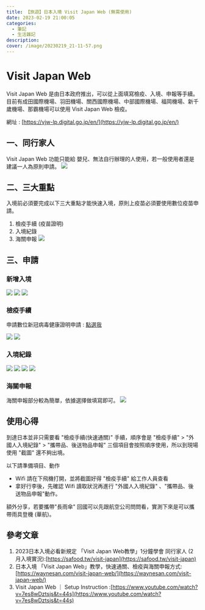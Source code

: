 ```yaml
---
title: 【旅遊】日本入境 Visit Japan Web (無需使用)
date: 2023-02-19 21:00:05
categories: 
  - 筆記 
  - 生活雜記
description:
cover: /image/20230219_21-11-57.png
---
```


# Visit Japan Web
Visit Japan Web 是由日本政府推出，可以從上面填寫檢疫、入境、申報等手續。目前有成田國際機場、羽田機場、關西國際機場、中部國際機場、福岡機場、新千歲機場、那霸機場可以使用 Visit Japan Web 檢疫。

網址 : [https://vjw-lp.digital.go.jp/en/](https://vjw-lp.digital.go.jp/en/)

## 一、同行家人
Visit Japan Web 功能只能給 嬰兒、無法自行辦理的人使用，若一般使用者還是建議一人為原則申請。
![](/image/20230219_22-33-53.png)

## 二、三大重點
入境前必須要完成以下三大重點才能快速入境，原則上疫苗必須要使用數位疫苗申請。
1. 檢疫手續 (疫苗證明)
2. 入境紀錄 
3. 海關申報 
![](/image/20230219_21-17-38.png)

## 三、申請
### 新增入境
![](/image/20230219_22-10-28.png)
![](/image/20230219_22-11-47.png)
![](/image/20230219_22-13-53.png)

### 檢疫手續
申請數位新冠病毒健康證明申請 : [點選我](https://dvc.mohw.gov.tw/vapa/apply/SelectLoginWay.init.ctr;jsessionid=5EE5960A8186972FE4BD8193CBBA19DE)

![](/image/20230219_21-31-01.png)
![](/image/20230219_21-32-09.png)

###  入境紀錄
![](/image/20230219_22-19-23.png)
![](/image/20230219_22-20-06.png)
![](/image/20230219_22-35-42.png)
![](/image/20230219_22-21-31.png)


### 海關申報
海關申報部分較為簡單，依據選擇做填寫即可。
![](/image/20230219_22-37-47.png)


## 使用心得
到達日本並非只需要看 "檢疫手續(快速通關)" 手續，順序會是 "檢疫手續" > "外國人入境紀錄" > "攜帶品、後送物品申報" 三個項目會按照順序使用，所以到現場使用 "截圖" 還不夠出境。

以下請準備項目、動作
- Wifi 請在下飛機打開，並將截圖好得 "檢疫手續" 給工作人員查看
- 拿好行李後，先確認 Wifi 讀取狀況再進行 "外國人入境紀錄" 、"攜帶品、後送物品申報"動作。

額外分享，若要攜帶"長雨傘" 回國可以先跟航空公司問問看，實測下來是可以攜帶雨具登機 (華航)。

## 參考文章
1. 2023日本入境必看新規定 「Visit Japan Web教學」1分鐘學會 同行家人 (2月入境實況):[https://safood.tw/visit-japan](https://safood.tw/visit-japan)
2. 日本入境 「Visit Japan Web」教學，快速通關、檢疫與海關申報方式: [https://waynesan.com/visit-japan-web/](https://waynesan.com/visit-japan-web/)
3. Visit Japan Web ｜ Setup Instruction
:[https://www.youtube.com/watch?v=7es8wDztsjs&t=44s](https://www.youtube.com/watch?v=7es8wDztsjs&t=44s)